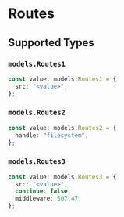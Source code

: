 # Routes


## Supported Types

### `models.Routes1`

```typescript
const value: models.Routes1 = {
  src: "<value>",
};
```

### `models.Routes2`

```typescript
const value: models.Routes2 = {
  handle: "filesystem",
};
```

### `models.Routes3`

```typescript
const value: models.Routes3 = {
  src: "<value>",
  continue: false,
  middleware: 507.47,
};
```

